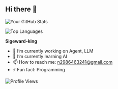## Hi there 👋
![Your GitHub Stats](https://github-readme-stats.vercel.app/api?username=sigeward-king&show_icons=true&theme=light)

![Top Languages](https://github-readme-stats.vercel.app/api/top-langs/?username=yourusername&layout=compact)

**Sigeward-king** 
- 🔭 I’m currently working on Agent, LLM
- 🌱 I’m currently learning AI
- 📫 How to reach me: n2986463241@gmail.com
- ⚡ Fun fact: Programming

![Profile Views](https://komarev.com/ghpvc/?username=sigeward-king&color=brightgreen)
